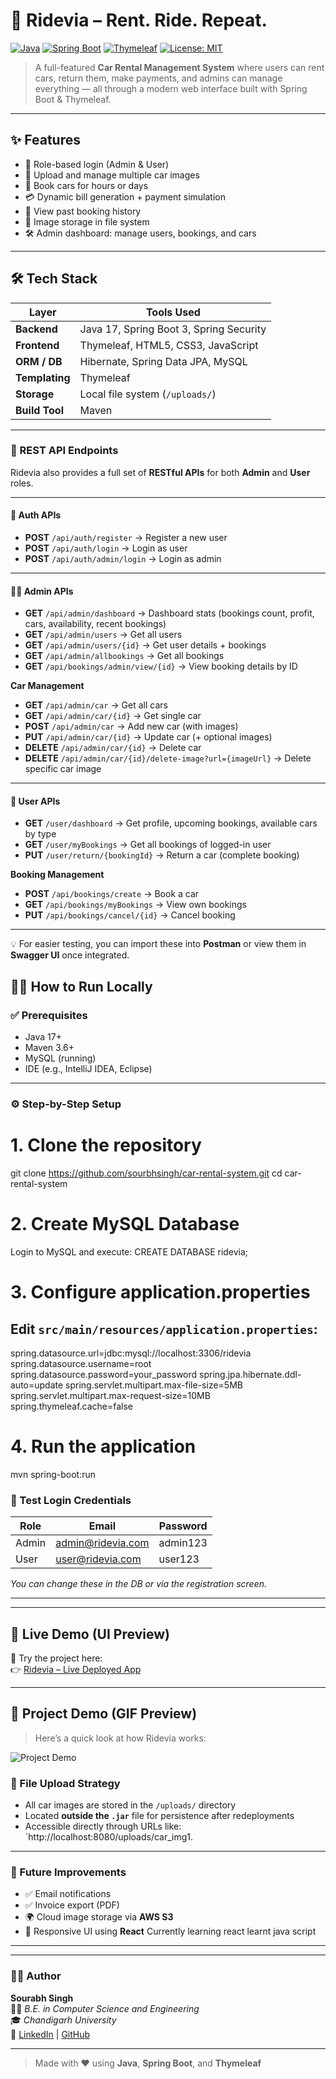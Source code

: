 # 🚗 Ridevia – Rent. Ride. Repeat.

[![Java](https://img.shields.io/badge/Java-17-blue.svg)](https://www.oracle.com/java/)
[![Spring Boot](https://img.shields.io/badge/Spring--Boot-3.x-brightgreen.svg)](https://spring.io/projects/spring-boot)
[![Thymeleaf](https://img.shields.io/badge/Thymeleaf-3.1-blue.svg)](https://www.thymeleaf.org/)
[![License: MIT](https://img.shields.io/badge/License-MIT-yellow.svg)](LICENSE)

> A full-featured **Car Rental Management System** where users can rent cars, return them, make payments, and admins can manage everything — all through a modern web interface built with Spring Boot & Thymeleaf.

---

## ✨ Features

- 🔐 Role-based login (Admin & User)
- 📸 Upload and manage multiple car images
- 📅 Book cars for hours or days
- 💳 Dynamic bill generation + payment simulation
- 🧾 View past booking history
- 📂 Image storage in file system
- 🛠️ Admin dashboard: manage users, bookings, and cars

---

## 🛠 Tech Stack

| Layer          | Tools Used                               |
|----------------|--------------------------------------------|
| **Backend**    | Java 17, Spring Boot 3, Spring Security   |
| **Frontend**   | Thymeleaf, HTML5, CSS3, JavaScript        |
| **ORM / DB**   | Hibernate, Spring Data JPA, MySQL         |
| **Templating** | Thymeleaf                                 |
| **Storage**    | Local file system (`/uploads/`)           |
| **Build Tool** | Maven                                     |

---
### 📡 REST API Endpoints

Ridevia also provides a full set of **RESTful APIs** for both **Admin** and **User** roles.

---

#### 🔑 Auth APIs
- **POST** `/api/auth/register` → Register a new user  
- **POST** `/api/auth/login` → Login as user  
- **POST** `/api/auth/admin/login` → Login as admin  

---

#### 👨‍💼 Admin APIs
- **GET** `/api/admin/dashboard` → Dashboard stats (bookings count, profit, cars, availability, recent bookings)  
- **GET** `/api/admin/users` → Get all users  
- **GET** `/api/admin/users/{id}` → Get user details + bookings  
- **GET** `/api/admin/allbookings` → Get all bookings  
- **GET** `/api/bookings/admin/view/{id}` → View booking details by ID  

**Car Management**
- **GET** `/api/admin/car` → Get all cars  
- **GET** `/api/admin/car/{id}` → Get single car  
- **POST** `/api/admin/car` → Add new car (with images)  
- **PUT** `/api/admin/car/{id}` → Update car (+ optional images)  
- **DELETE** `/api/admin/car/{id}` → Delete car  
- **DELETE** `/api/admin/car/{id}/delete-image?url={imageUrl}` → Delete specific car image  

---

#### 🚗 User APIs
- **GET** `/user/dashboard` → Get profile, upcoming bookings, available cars by type  
- **GET** `/user/myBookings` → Get all bookings of logged-in user  
- **PUT** `/user/return/{bookingId}` → Return a car (complete booking)  

**Booking Management**
- **POST** `/api/bookings/create` → Book a car  
- **GET** `/api/bookings/myBookings` → View own bookings  
- **PUT** `/api/bookings/cancel/{id}` → Cancel booking  

---

💡 For easier testing, you can import these into **Postman** or view them in **Swagger UI** once integrated.

## 🧑‍💻 How to Run Locally

### ✅ Prerequisites

- Java 17+
- Maven 3.6+
- MySQL (running)
- IDE (e.g., IntelliJ IDEA, Eclipse)

---

### ⚙️ Step-by-Step Setup


# 1. Clone the repository
git clone https://github.com/sourbhsingh/car-rental-system.git
cd car-rental-system

# 2. Create MySQL Database
Login to MySQL and execute:
CREATE DATABASE ridevia;

# 3. Configure application.properties
## Edit `src/main/resources/application.properties`:
spring.datasource.url=jdbc:mysql://localhost:3306/ridevia
spring.datasource.username=root
spring.datasource.password=your_password
spring.jpa.hibernate.ddl-auto=update
spring.servlet.multipart.max-file-size=5MB
spring.servlet.multipart.max-request-size=10MB
spring.thymeleaf.cache=false

# 4. Run the application
mvn spring-boot:run

### 🔑 Test Login Credentials

| Role  | Email                | Password   |
|-------|----------------------|------------|
| Admin | admin@ridevia.com    | admin123   |  <- config/DataSeeder class  for admin changes
| User  | user@ridevia.com     | user123    |

_You can change these in the DB or via the registration screen._

---

---

## 🔴 Live Demo (UI Preview)

🚀 Try the project here:  
👉 [Ridevia – Live Deployed App](https://car-rental-system-production-7965.up.railway.app/)

---

## 🎥 Project Demo (GIF Preview)

> Here’s a quick look at how Ridevia works:

![Project Demo](project-demo.gif)



### 📂 File Upload Strategy

- All car images are stored in the `/uploads/` directory
- Located **outside the `.jar`** file for persistence after redeployments
- Accessible directly through URLs like:  
  `http://localhost:8080/uploads/car_img1.
  
---

### 🚀 Future Improvements

- ✅ Email notifications
- ✅ Invoice export (PDF)
- 🌍 Cloud image storage via **AWS S3**
- 📱 Responsive UI using **React** Currently learning react learnt java script

---



---

### 🙋‍♂️ Author

**Sourabh Singh**  
👨‍🎓 *B.E. in Computer Science and Engineering*  
🎓 *Chandigarh University*  
🔗 [LinkedIn](https://www.linkedin.com/in/sourbhsingh) | [GitHub](https://github.com/sourbhsingh)

---

> Made with ❤️ using **Java**, **Spring Boot**, and **Thymeleaf**
